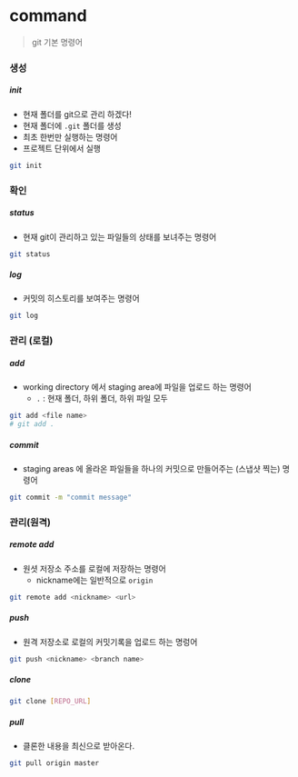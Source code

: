 # command

> git 기본 명령어



### 생성

##### init

- 현재 폴더를 git으로 관리 하겠다!
- 현재 폴더에 `.git` 폴더를 생성
- 최초 한번만 실행하는 명령어
- 프로젝트 단위에서 실행

```bash
git init
```



### 확인

##### status

- 현재 git이 관리하고 있는 파일들의 상태를 보녀주는 명령어

```bash
git status
```



##### log

- 커밋의 히스토리를 보여주는 명령어

```bash
git log
```



### 관리 (로컬)

##### add

- working directory 에서 staging area에 파일을 업로드 하는 명령어
  - `.` : 현재 폴더, 하위 폴더, 하위 파일 모두

```bash
git add <file name>
# git add .
```



##### commit

- staging areas 에 올라온 파일들을 하나의 커밋으로 만들어주는 (스냅샷 찍는) 명령어

```bash
git commit -m "commit message"
```





### 관리(원격)

##### remote add

- 원셧 저장소 주소를 로컬에 저장하는 명령어
  - nickname에는 일반적으로  `origin`

```bash
git remote add <nickname> <url>
```



##### push

- 원격 저장소로 로컬의 커밋기록을 업로드 하는 명렁어

```bash
git push <nickname> <branch name>
```



##### clone

```bash
git clone [REPO_URL]
```



##### pull

- 클론한 내용을 최신으로 받아온다.

```bash
git pull origin master
```

